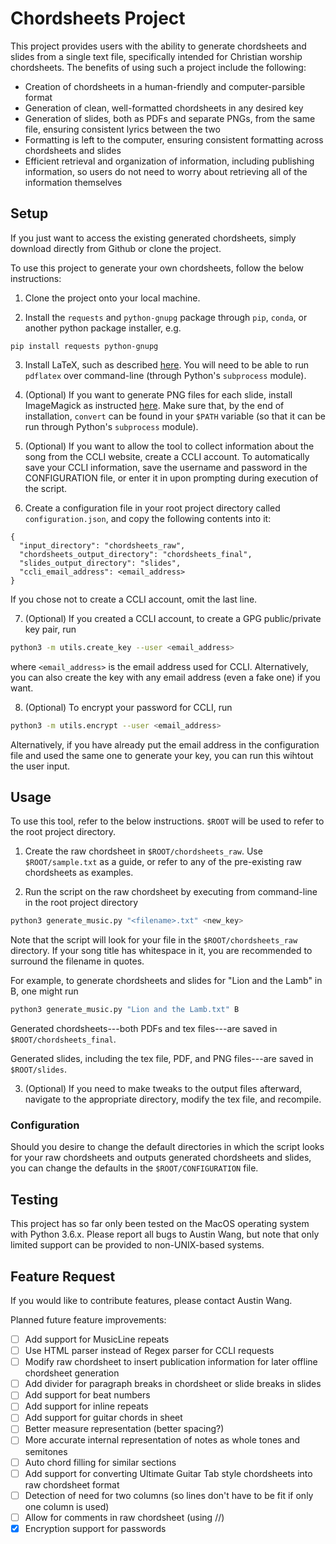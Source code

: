 # Chordsheets Project
This project provides users with the ability to generate chordsheets and slides from a single text file, specifically
intended for Christian worship chordsheets. The benefits of using such a project include the following:

* Creation of chordsheets in a human-friendly and computer-parsible format
* Generation of clean, well-formatted chordsheets in any desired key
* Generation of slides, both as PDFs and separate PNGs, from the same file, ensuring consistent lyrics between the two
* Formatting is left to the computer, ensuring consistent formatting across chordsheets and slides
* Efficient retrieval and organization of information, including publishing information, so users do not need to worry
about retrieving all of the information themselves

## Setup

If you just want to access the existing generated chordsheets, simply download directly from Github or clone the project.

To use this project to generate your own chordsheets, follow the below instructions:
1. Clone the project onto your local machine.

2. Install the `requests` and `python-gnupg` package through `pip`, `conda`, or another python package installer, e.g.
```
pip install requests python-gnupg
```

3. Install LaTeX, such as described [here](https://www.latex-project.org/get/). You will need to be able to run `pdflatex`
over command-line (through Python's `subprocess` module).

4. (Optional) If you want to generate PNG files for each slide, install ImageMagick as instructed [here](http://www.imagemagick.org/script/download.php).
Make sure that, by the end of installation, `convert` can be found in your `$PATH` variable (so that it can be run through Python's `subprocess` module).

5. (Optional) If you want to allow the tool to collect information about the song from the CCLI website, create a CCLI
account. To automatically save your CCLI information, save the username and password in the CONFIGURATION file, or enter
it in upon prompting during execution of the script.

6. Create a configuration file in your root project directory called `configuration.json`, and copy the following contents into it:
```
{
  "input_directory": "chordsheets_raw",
  "chordsheets_output_directory": "chordsheets_final",
  "slides_output_directory": "slides",
  "ccli_email_address": <email_address>
}
```
If you chose not to create a CCLI account, omit the last line.

7. (Optional) If you created a CCLI account, to create a GPG public/private key pair, run
```bash
python3 -m utils.create_key --user <email_address>
```
where `<email_address>` is the email address used for CCLI. Alternatively, you can also create the key with any email address (even a fake one) if you want.

8. (Optional) To encrypt your password for CCLI, run
```bash
python3 -m utils.encrypt --user <email_address>
```
Alternatively, if you have already put the email address in the configuration file and used the same one to generate your key,
you can run this wihtout the user input.

## Usage

To use this tool, refer to the below instructions. `$ROOT` will be used to refer to the root project directory.

1. Create the raw chordsheet in `$ROOT/chordsheets_raw`. Use `$ROOT/sample.txt` as a guide, or refer to any of the
pre-existing raw chordsheets as examples.

2. Run the script on the raw chordsheet by executing from command-line in the root project directory

```bash
python3 generate_music.py "<filename>.txt" <new_key>
```

Note that the script will look for your file in the `$ROOT/chordsheets_raw` directory. If your song title has whitespace
in it, you are recommended to surround the filename in quotes.

For example, to generate chordsheets and slides for "Lion and the Lamb" in B, one might run
```bash
python3 generate_music.py "Lion and the Lamb.txt" B
```

Generated chordsheets---both PDFs and tex files---are saved in `$ROOT/chordsheets_final`.

Generated slides, including the tex file, PDF, and PNG files---are saved in `$ROOT/slides`.

3. (Optional) If you need to make tweaks to the output files afterward, navigate to the appropriate directory, modify
the tex file, and recompile.

### Configuration

Should you desire to change the default directories in which the script looks for your raw chordsheets and outputs
generated chordsheets and slides, you can change the defaults in the `$ROOT/CONFIGURATION` file.

## Testing

This project has so far only been tested on the MacOS operating system with Python 3.6.x. Please report all bugs to
Austin Wang, but note that only limited support can be provided to non-UNIX-based systems.

## Feature Request

If you would like to contribute features, please contact Austin Wang.

Planned future feature improvements:
- [ ] Add support for MusicLine repeats
- [ ] Use HTML parser instead of Regex parser for CCLI requests
- [ ] Modify raw chordsheet to insert publication information for later offline chordsheet generation
- [ ] Add divider for paragraph breaks in chordsheet or slide breaks in slides
- [ ] Add support for beat numbers
- [ ] Add support for inline repeats
- [ ] Add support for guitar chords in sheet
- [ ] Better measure representation (better spacing?)
- [ ] More accurate internal representation of notes as whole tones and semitones
- [ ] Auto chord filling for similar sections
- [ ] Add support for converting Ultimate Guitar Tab style chordsheets into raw chordsheet format
- [ ] Detection of need for two columns (so lines don't have to be fit if only one column is used)
- [ ] Allow for comments in raw chordsheet (using //)
- [x] Encryption support for passwords